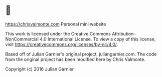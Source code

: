 # 👋
 https://chrisvalmonte.com
 Personal mini website

 This work is licensed under the Creative Commons Attribution-NonCommercial 4.0 International License. To view a copy of this license, visit https://creativecommons.org/licenses/by-nc/4.0/.

 Based off of Julian Garnier's original project, juliangarnier.com. The code from the original project has been modified here by Chris Valmonte.

 Copyright (c) 2016 Julian Garnier
